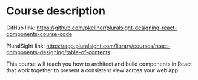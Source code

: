 # Course description

GitHub link:
https://github.com/pkellner/pluralsight-designing-react-components-course-code

PluralSight link:
https://app.pluralsight.com/library/courses/react-components-designing/table-of-contents

This course will teach you how to architect and build components in React that work together to present a consistent view across your web app.
